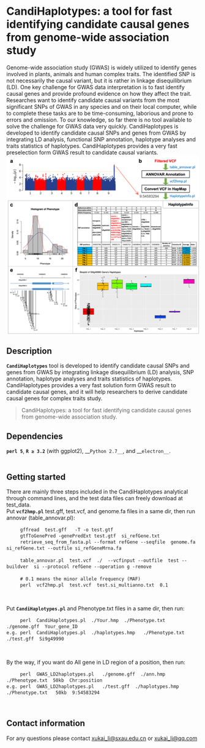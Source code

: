 # CandiHaplotypes: a tool for fast identifying candidate causal genes from genome-wide association study
Genome-wide association study (GWAS) is widely utilized to identify genes involved in plants, animals and human complex traits. The identified SNP is not necessarily the causal variant, but it is rather in linkage disequilibrium (LD). One key challenge for GWAS data interpretation is to fast identify causal genes and provide profound evidence on how they affect the trait. Researches want to identify candidate causal variants from the most significant SNPs of GWAS in any species and on their local computer, while to complete these tasks are to be time-consuming, laborious and prone to errors and omission. To our knowledge, so far there is no tool available to solve the challenge for GWAS data very quickly. CandiHaplotypes is developed to identify candidate causal SNPs and genes from GWAS by integrating LD analysis, functional SNP annotation, haplotype analyses and traits statistics of haplotypes. CandiHaplotypes provides a very fast preselection form GWAS result to candidate causal variants.</br>
![+](CandiHaplotypes.png)

## Description
__`CandiHaplotypes`__ tool is developed to identify candidate causal SNPs and genes from GWAS by integrating linkage disequilibrium (LD) analysis, SNP annotation, haplotype analyses and traits statistics of haplotypes. CandiHaplotypes provides a very fast solution form GWAS result to candidate causal genes, and it will help researchers to derive candidate causal genes for complex traits study.</br>

> CandiHaplotypes: a tool for fast identifying candidate causal genes from genome-wide association study.</br>

## Dependencies
__`perl 5`__, __`R ≥ 3.2`__ (with ggplot2), __`Python 2.7__`, and __`electron__`. </br></br>

## Getting started
There are mainly three steps included in the CandiHaplotypes analytical through command lines, and the test data files can freely download at test_data.</br>
Put __`vcf2hmp.pl`__  test.gff, test.vcf, and genome.fa files in a same dir, then run annovar (table_annovar.pl):</br>
```
     gffread  test.gff   -T -o test.gtf
     gtfToGenePred -genePredExt test.gtf  si_refGene.txt
     retrieve_seq_from_fasta.pl --format refGene --seqfile  genome.fa  si_refGene.txt --outfile si_refGeneMrna.fa
     
     table_annovar.pl  test.vcf  ./  --vcfinput --outfile  test --buildver  si --protocol refGene --operation g -remove
     
     # 0.1 means the minor allele frequency (MAF)
     perl  vcf2hmp.pl  test.vcf  test.si_multianno.txt  0.1
```
</br>

Put __`CandiHaplotypes.pl`__ and Phenotype.txt files in a same dir, then run:</br>
```
     perl  CandiHaplotypes.pl  ./Your.hmp  ./Phenotype.txt  ./genome.gff  Your_gene_ID
e.g. perl  CandiHaplotypes.pl  ./haplotypes.hmp   ./Phenotype.txt  ./test.gff  Si9g49990
```
</br>

By the way, if you want do All gene in LD region of a position, then run:</br>
```
     perl  GWAS_LD2haplotypes.pl   ./genome.gff  ./ann.hmp  ./Phenotype.txt  50kb  Chr:position
e.g. perl  GWAS_LD2haplotypes.pl   ./test.gff  ./haplotypes.hmp   ./Phenotype.txt   50kb  9:54583294
```
</br>

## Contact information
For any questions please contact xukai_li@sxau.edu.cn or xukai_li@qq.com</br>
